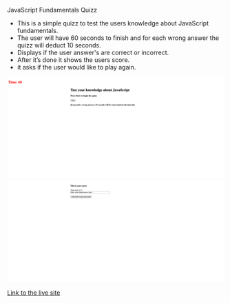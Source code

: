 JavaScript Fundamentals Quizz<br>

- This is a simple quizz to test the users knowledge about JavaScript fundamentals. <br>
- The user will have 60 seconds to finish and for each wrong answer the quizz will deduct 10 seconds.<br> 
- Displays if the user answer's are correct or incorrect.<br>
- After it’s done it shows the users score.<br>
- it asks if the user would like to play again.

<img src=1.png>
<img src=2.png>

<a href="https://ibarros19.github.io/quizz/">Link to the live site</a>
